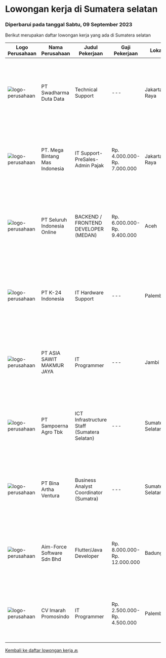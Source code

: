 
  # Lowongan kerja di Sumatera selatan

  ### Diperbarui pada tanggal Sabtu, 09 September 2023

  Berikut merupakan daftar lowongan kerja yang ada di Sumatera selatan

  |Logo Perusahaan | Nama Perusahaan | Judul Pekerjaan | Gaji Pekerjaan | Lokasi | Deskripsi | Tanggal diunggah | Pranala |
  | -------------- | --------------- | --------------- | --------- | --------- | -------------- | ------- | ----------- |
  |![logo-perusahaan](https://image-service-cdn.seek.com.au/0f683dc67275bb803453d1e92fb7cd7b12b824b6/ee4dce1061f3f616224767ad58cb2fc751b8d2dc)|PT Swadharma Duta Data|Technical Support|---|Jakarta Raya|Pendidikan minimum D3/S1 Jurusan IT IPK Minimum 2.75 Memiliki pengalaman minimal 1 tahun (diutamakan) telah berhasil menyelesaikan ujian sertifikasi...|Rabu, 06 September 2023|https://www.jobstreet.co.id/id/job/technical-support-4460194?token=0~d06df4fa-313e-4a64-9a12-2b8edf7758bf&sectionRank=1&jobId=jobstreet-id-job-4460194|
|![logo-perusahaan](https://image-service-cdn.seek.com.au/6ecbd211010b1ce04c174f88c5a9b8a1ea8b4085/ee4dce1061f3f616224767ad58cb2fc751b8d2dc)|PT. Mega Bintang Mas Indonesia|IT Support-PreSales-Admin Pajak|Rp. 4.000.000-Rp. 7.000.000|Jakarta Raya|Deskripsi PekerjaanKualifikasi : Usia maksimal 35 tahun Pendidikan minimal D3 Pengalaman minimal 2 tahun di bidang IT Support Berpengalaman dalam...|Senin, 04 September 2023|https://www.jobstreet.co.id/id/job/it-support-presales-admin-pajak-4457177?token=0~d06df4fa-313e-4a64-9a12-2b8edf7758bf&sectionRank=2&jobId=jobstreet-id-job-4457177|
|![logo-perusahaan](https://image-service-cdn.seek.com.au/c768f0670f8f8212da7de609b6af9d0b2e5134cc/ee4dce1061f3f616224767ad58cb2fc751b8d2dc)|PT Seluruh Indonesia Online|BACKEND / FRONTEND DEVELOPER (MEDAN)|Rp. 6.000.000-Rp. 9.400.000|Aceh|Back End Developer Requirements:-Candidate must possess at least Diploma, Bachelor Degree in computer science / Information Technology, Engineering...|Rabu, 06 September 2023|https://www.jobstreet.co.id/id/job/backend-frontend-developer-medan-4460682?token=0~d06df4fa-313e-4a64-9a12-2b8edf7758bf&sectionRank=3&jobId=jobstreet-id-job-4460682|
|![logo-perusahaan](https://image-service-cdn.seek.com.au/e6843f93bd02960b62d7641dfccc40a8d970b8f7/ee4dce1061f3f616224767ad58cb2fc751b8d2dc)|PT K-24 Indonesia|IT Hardware Support|---|Palembang|Requirement : Pendidikan D3/S1 Teknik Informatika/Sistem Informatika Berpengalaman minimal 1 tahun di bidang yang sama (diutamakan) Mampu menganalisa...|Kamis, 31 Agustus 2023|https://www.jobstreet.co.id/id/job/it-hardware-support-4454439?token=0~d06df4fa-313e-4a64-9a12-2b8edf7758bf&sectionRank=4&jobId=jobstreet-id-job-4454439|
|![logo-perusahaan](https://image-service-cdn.seek.com.au/8c9ad8ac1a3555ef79e89c100defac119719c63a/ee4dce1061f3f616224767ad58cb2fc751b8d2dc)|PT ASIA SAWIT MAKMUR JAYA|IT Programmer|---|Jambi|IT ProgrammerSyarat &amp; Ketentuan :- Pendidikan Min. S1 Teknik Informatika / Sistem Informasi- Memahami dan Menguasai dasar Bahasa Pemrograman-...|Sabtu, 26 Agustus 2023|https://www.jobstreet.co.id/id/job/it-programmer-4449210?token=0~d06df4fa-313e-4a64-9a12-2b8edf7758bf&sectionRank=5&jobId=jobstreet-id-job-4449210|
|![logo-perusahaan](https://image-service-cdn.seek.com.au/a199e5ad539e864348a6bdb413365c1f645b91a3/ee4dce1061f3f616224767ad58cb2fc751b8d2dc)|PT Sampoerna Agro Tbk|ICT Infrastructure Staff (Sumatera Selatan)|---|Sumatera Selatan|First line Support dan bertanggungjawab atas IT Infrastructure &amp; Helpdesk untuk area kebun. Handle networking anda Installation apabila ada...|Jumat, 18 Agustus 2023|https://www.jobstreet.co.id/id/job/ict-infrastructure-staff-sumatera-selatan-4441508?token=0~d06df4fa-313e-4a64-9a12-2b8edf7758bf&sectionRank=6&jobId=jobstreet-id-job-4441508|
|![logo-perusahaan](https://image-service-cdn.seek.com.au/f0261d19c15b4a7ad0edc9de580c4eba704e92a0/ee4dce1061f3f616224767ad58cb2fc751b8d2dc)|PT Bina Artha Ventura|Business Analyst Coordinator (Sumatra)|---|Sumatera Selatan|Menjaga atau memperbaiki kualitas cabang (PAR) yang berada dibawah koordinasinya. Mengelola jumlah aplikasi yang bisa di evaluasi. Membantu dalam...|Minggu, 20 Agustus 2023|https://www.jobstreet.co.id/id/job/business-analyst-coordinator-sumatra-4442015?token=0~d06df4fa-313e-4a64-9a12-2b8edf7758bf&sectionRank=7&jobId=jobstreet-id-job-4442015|
|![logo-perusahaan](https://image-service-cdn.seek.com.au/8b31832ce61e8b94ae32d4c3606ae3c8e442e829/ee4dce1061f3f616224767ad58cb2fc751b8d2dc)|Aim-Force Software Sdn Bhd|Flutter/Java Developer|Rp. 8.000.000-Rp. 12.000.000|Badung|Job Description Design, development and testing of new features in the applications Focus on developing elegant solutions to complex problems...|Rabu, 16 Agustus 2023|https://www.jobstreet.co.id/id/job/flutter-java-developer-5493063/origin/my?token=0~d06df4fa-313e-4a64-9a12-2b8edf7758bf&sectionRank=8&jobId=jobstreet-my-job-5493063|
|![logo-perusahaan](https://image-service-cdn.seek.com.au/7a450377d15708b30f55c34e57b6b4e0d839bc02/ee4dce1061f3f616224767ad58cb2fc751b8d2dc)|CV Imarah Promosindo|IT Programmer|Rp. 2.500.000-Rp. 4.500.000|Palembang|Kualifikasi : Lulusan Sarjana Komputer Diutamakan biasa menggunakan tools pemograman : Laravel Jquery Bootstrap Mariadb Tugas dan tanggung jawab:...|Jumat, 11 Agustus 2023|https://www.jobstreet.co.id/id/job/it-programmer-4434595?token=0~d06df4fa-313e-4a64-9a12-2b8edf7758bf&sectionRank=9&jobId=jobstreet-id-job-4434595|


  [Kembali ke daftar lowongan kerja 🔙](../README.md#daftar-lowongan-kerja)
  